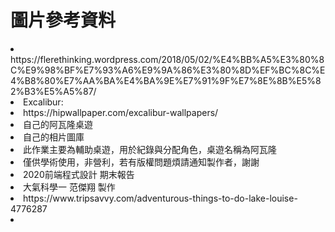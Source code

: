 <h1>圖片參考資料</h1>
<li>https://flerethinking.wordpress.com/2018/05/02/%E4%BB%A5%E3%80%8C%E9%98%BF%E7%93%A6%E9%9A%86%E3%80%8D%EF%BC%8C%E4%B8%80%E7%AA%BA%E4%BA%9E%E7%91%9F%E7%8E%8B%E5%82%B3%E5%A5%87/</li>
<li>Excalibur:</li>
<li>https://hipwallpaper.com/excalibur-wallpapers/</li>
<li>自己的阿瓦隆桌遊</li>
<li>自己的相片圖庫</li>
<li>此作業主要為輔助桌遊，用於紀錄與分配角色，桌遊名稱為阿瓦隆</li>
<li>僅供學術使用，非營利，若有版權問題煩請通知製作者，謝謝</li>
<li>2020前端程式設計 期末報告</li>
<li>大氣科學一 范傑翔 製作</li>
<li>https://www.tripsavvy.com/adventurous-things-to-do-lake-louise-4776287</li>
<li></li>